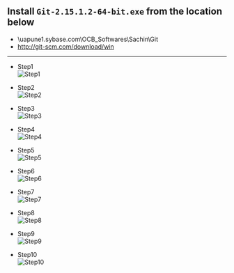 ## Install `Git-2.15.1.2-64-bit.exe` from the location below
* \\uapune1.sybase.com\OCB_Softwares\Sachin\Git
* http://git-scm.com/download/win
 
<hr>

- Step1 <br>
![Step1](contents/images/git-setup/git-setup1.png)
- Step2 <br>
![Step2](contents/images/git-setup/git-setup2.png)
- Step3 <br>
![Step3](contents/images/git-setup/git-setup3.png)

- Step4 <br>
![Step4](contents/images/git-setup/git-setup4.png)

- Step5 <br>
![Step5](contents/images/git-setup/git-setup5.png)

- Step6 <br>
![Step6](contents/images/git-setup/git-setup6.png)

- Step7 <br>
![Step7](contents/images/git-setup/git-setup7.png)

- Step8 <br>
![Step8](contents/images/git-setup/git-setup8.png)

- Step9 <br>
![Step9](contents/images/git-setup/git-setup9.png)

- Step10 <br>
![Step10](contents/images/git-setup/git-setup10.png)

